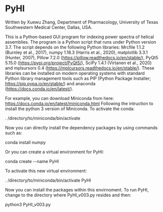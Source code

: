 # PyHI
Written by Xuewu Zhang, Department of Pharmacology, University of Texas Southwestern Medical Center, Dallas, USA.

This is a Python-based GUI program for indexing power spectra of helical assemblies. The program is a Python script that runs under Python version 3.7. The script depends on the following Python libraries: Mrcfile 1.1.2 (Burnley et al., 2017), numpy 1.18.3 (Harris et al., 2020), matplotlib 3.3.1 (Hunter, 2007), Pillow 7.2.0 (https://pillow.readthedocs.io/en/stable/), PyQt5 5.15.0 (https://pypi.org/project/PyQt5/), SciPy 1.4.1 (Virtanen et al., 2020) and mplsursors 0.4 (https://mplcursors.readthedocs.io/en/stable/). These libraries can be installed on modern operating systems with standard Python library management tools such as PIP (Python Package Installer; https://pip.pypa.io/en/stable/) and anaconda (https://docs.conda.io/en/latest/). 

For example, you can download Miniconda from here:
https://docs.conda.io/en/latest/miniconda.html
Following the intruction to install the python 3 version of Miniconda. To activate the conda:

. /directory/to/miniconda/bin/activate 

Now you can directly install the dependency packages by using commands such as:

conda install numpy

Or you can create a virtual environment for PyHI:

conda create --name PyHI

To activate this new virtual environment:

. /directory/to/miniconda/bin/activate PyHI

Now you can install the packages within this envirnoment. To run PyHI, change to the directory where PyHI_v003.py resides and then:

python3 PyHI_v003.py


